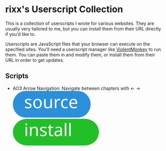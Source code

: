 # rixx's Userscript Collection

This is a collection of userscripts I wrote for various websites. They are usually very tailored to me, but you can
install them from their URL directly if you’d like to.

Userscripts are JavaScript files that your browser can execute on the specified sites. You’ll need a userscript
manager like [ViolentMonkey](https://violentmonkey.github.io/) to run them. You can paste them in and modify them, or
install them from their URL in order to get updates.

## Scripts

- AO3 Arrow Navigation: Navigate between chapters with ← →
  [![Source](https://github.com/rixx/userscripts/blob/master/assets/source.svg)](https://github.com/rixx/userscripts/blob/main/ao3-arrows.user.js)
  [![Install](https://github.com/rixx/userscripts/blob/master/assets/install.svg)](https://raw.githubusercontent.com/rixx/userscripts/refs/heads/main/ao3-arrows.user.js)
